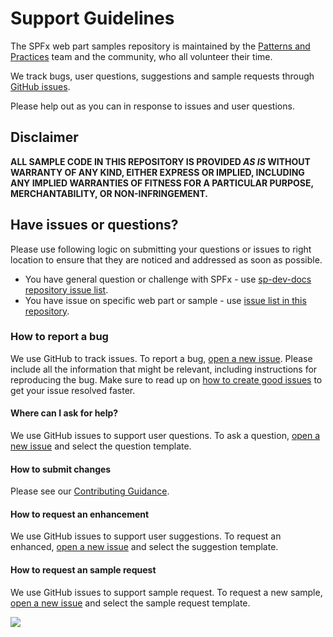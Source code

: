 # Support Guidelines

The SPFx web part samples repository is maintained by the [Patterns and Practices](https://aka.ms/m365pnp) team and the community, who all volunteer their time. 

We track bugs, user questions, suggestions and sample requests through [GitHub issues](https://github.com/pnp/sp-dev-fx-extensions/issues). 

Please help out as you can in response to issues and user questions.

## Disclaimer

**ALL SAMPLE CODE IN THIS REPOSITORY IS PROVIDED *AS IS* WITHOUT WARRANTY OF ANY KIND, EITHER EXPRESS OR IMPLIED, INCLUDING ANY IMPLIED WARRANTIES OF FITNESS FOR A PARTICULAR PURPOSE, MERCHANTABILITY, OR NON-INFRINGEMENT.**

## Have issues or questions?

Please use following logic on submitting your questions or issues to right location to ensure that they are noticed and addressed as soon as possible.

* You have general question or challenge with SPFx - use [sp-dev-docs repository issue list](https://github.com/SharePoint/sp-dev-docs/issues).
* You have issue on specific web part or sample - use [issue list in this repository](https://github.com/pnp/sp-dev-fx-extensions/issues).

### How to report a bug

We use GitHub to track issues. To report a bug, [open a new issue](https://github.com/pnp/sp-dev-fx-extensions/issues/new/choose). Please include
all the information that might be relevant, including instructions for reproducing the bug. Make sure to read up on [how to create good issues](https://github.com/pnp/sp-dev-fx-extensions/wiki/How-to-Create-Good-Issues) to get your issue resolved faster.

#### Where can I ask for help?

We use GitHub issues to support user questions. To ask a question, [open a new issue](https://github.com/pnp/sp-dev-fx-extensions/issues/new/choose) and select the question template. 

#### How to submit changes

Please see our [Contributing Guidance](https://github.com/pnp/sp-dev-fx-extensions/blob/master/CONTRIBUTING.md).

#### How to request an enhancement

We use GitHub issues to support user suggestions. To request an enhanced, [open a new issue](https://github.com/pnp/sp-dev-fx-extensions/issues/new/choose) and select the suggestion template. 

#### How to request an sample request

We use GitHub issues to support sample request. To request a new sample, [open a new issue](https://github.com/pnp/sp-dev-fx-extensions/issues/new/choose) and select the sample request template. 

<img src="https://telemetry.sharepointpnp.com/sp-dev-fx-extensions/SUPPORT.md" />
